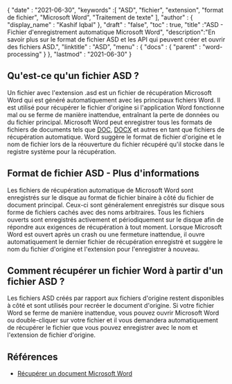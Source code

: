 {
  "date" : "2021-06-30",
  "keywords" :[ "ASD", "fichier", "extension", "format de fichier", "Microsoft Word", "Traitement de texte" ],
  "author" : {
    "display_name" : "Kashif Iqbal"
},
  "draft" : "false",
  "toc" : true,
  "title" :"ASD - Fichier d'enregistrement automatique Microsoft Word",
  "description":"En savoir plus sur le format de fichier ASD et les API qui peuvent créer et ouvrir des fichiers ASD.",
  "linktitle" : "ASD",
  "menu" : {
    "docs" : {
      "parent" : "word-processing"
}
},
  "lastmod" : "2021-06-30"
}

## Qu'est-ce qu'un fichier ASD ?

Un fichier avec l'extension .asd est un fichier de récupération Microsoft Word qui est généré automatiquement avec les principaux fichiers Word. Il est utilisé pour récupérer le fichier d'origine si l'application Word fonctionne mal ou se ferme de manière inattendue, entraînant la perte de données ou du fichier principal. Microsoft Word peut enregistrer tous les formats de fichiers de documents tels que [DOC](/fr/word-processing/doc/), [DOCX](/fr/word-processing/docx/) et autres en tant que fichiers de récupération automatique. Word suggère le format de fichier d'origine et le nom de fichier lors de la réouverture du fichier récupéré qu'il stocke dans le registre système pour la récupération.

## Format de fichier ASD - Plus d'informations

Les fichiers de récupération automatique de Microsoft Word sont enregistrés sur le disque au format de fichier binaire à côté du fichier de document principal. Ceux-ci sont généralement enregistrés sur disque sous forme de fichiers cachés avec des noms arbitraires. Tous les fichiers ouverts sont enregistrés activement et périodiquement sur le disque afin de répondre aux exigences de récupération à tout moment. Lorsque Microsoft Word est ouvert après un crash ou une fermeture inattendue, il ouvre automatiquement le dernier fichier de récupération enregistré et suggère le nom du fichier d'origine et l'extension pour l'enregistrer à nouveau.

## Comment récupérer un fichier Word à partir d'un fichier ASD ?

Les fichiers ASD créés par rapport aux fichiers d'origine restent disponibles à côté et sont utilisés pour recréer le document d'origine. Si votre fichier Word se ferme de manière inattendue, vous pouvez ouvrir Microsoft Word ou double-cliquer sur votre fichier et il vous demandera automatiquement de récupérer le fichier que vous pouvez enregistrer avec le nom et l'extension de fichier d'origine.

## Références

* [Récupérer un document Microsoft Word](https://learn.microsoft.com/en-us/office/troubleshoot/word/recover-lost-unsaved-corrupted-document)

